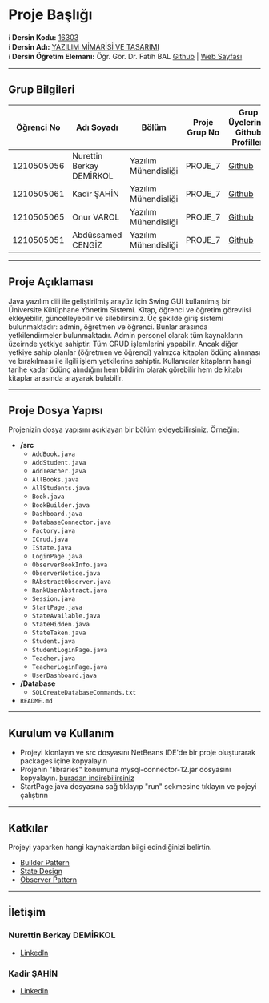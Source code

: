 # Proje Başlığı

:information_source: **Dersin Kodu:** [16303](https://ebp.klu.edu.tr/Ders/dersDetay/YAZ16303/716026/tr)  
:information_source: **Dersin Adı:** [YAZILIM MİMARİSİ VE TASARIMI](https://ebp.klu.edu.tr/Ders/dersDetay/YAZ16303/716026/tr)  
:information_source: **Dersin Öğretim Elemanı:** Öğr. Gör. Dr. Fatih BAL  [Github](https://github.com/balfatih)   |    [Web Sayfası](https://balfatih.github.io/)
   
---

## Grup Bilgileri

| Öğrenci No | Adı Soyadı           | Bölüm          		   | Proje Grup No | Grup Üyelerinin Github Profilleri                 |
|------------|----------------------|--------------------------|---------------|---------------------------------------------------|
| 1210505056  | Nurettin Berkay DEMİRKOL			| Yazılım Mühendisliği     | PROJE_7       | [Github](https://github.com/nurettinberkaydemirkol)     |
| 1210505061  | Kadir ŞAHİN   | Yazılım Mühendisliği     | PROJE_7       | [Github](https://github.com/AesBarant)    |
| 1210505065  | Onur VAROL   | Yazılım Mühendisliği     | PROJE_7       | [Github](https://github.com/onurvaroll)     |
| 1210505051  | Abdüssamed CENGİZ   | Yazılım Mühendisliği     | PROJE_7       | [Github](https://github.com/abdussamedcengiz)    |

---

## Proje Açıklaması

Java yazılım dili ile geliştirilmiş arayüz için Swing GUI kullanılmış bir Üniversite Kütüphane Yönetim Sistemi. Kitap, öğrenci ve öğretim görevlisi ekleyebilir, güncelleyebilir ve silebilirsiniz. Üç şekilde giriş sistemi bulunmaktadır: admin, öğretmen ve öğrenci. Bunlar arasında yetkilendirmeler bulunmaktadır. Admin personel olarak tüm kaynakların üzeirnde yetkiye sahiptir. Tüm CRUD işlemlerini yapabilir. Ancak diğer yetkiye sahip olanlar (öğretmen ve öğrenci) yalnızca kitapları ödünç alınması ve bırakılması ile ilgili işlem yetkilerine sahiptir. Kullanıcılar kitapların hangi tarihe kadar ödünç alındığını hem bildirim olarak görebilir hem de kitabı kitaplar arasında arayarak bulabilir. 

---

## Proje Dosya Yapısı

Projenizin dosya yapısını açıklayan bir bölüm ekleyebilirsiniz. Örneğin:
- **/src**
  - `AddBook.java`
  - `AddStudent.java`
  - `AddTeacher.java`
  - `AllBooks.java`
  - `AllStudents.java`
  - `Book.java`
  - `BookBuilder.java`
  - `Dashboard.java`
  - `DatabaseConnector.java`
  - `Factory.java`
  - `ICrud.java`
  - `IState.java`
  - `LoginPage.java`
  - `ObserverBookInfo.java`
  - `ObserverNotice.java`
  - `RAbstractObserver.java`
  - `RankUserAbstract.java`
  - `Session.java`
  - `StartPage.java`
  - `StateAvailable.java`
  - `StateHidden.java`
  - `StateTaken.java`
  - `Student.java`
  - `StudentLoginPage.java`
  - `Teacher.java`
  - `TeacherLoginPage.java`
  - `UserDashboard.java`
- **/Database**
  - `SQLCreateDatabaseCommands.txt`
- `README.md`


---

## Kurulum ve Kullanım

- Projeyi klonlayın ve src dosyasını NetBeans IDE'de bir proje oluşturarak packages içine kopyalayın
- Projenin "libraries" konumuna mysql-connector-12.jar dosyasını kopyalayın. [buradan indirebilirsiniz](https://dev.mysql.com/downloads/connector/j/)
- StartPage.java dosyasına sağ tıklayıp "run" sekmesine tıklayın ve pojeyi çalıştırın

---

## Katkılar

Projeyi yaparken hangi kaynaklardan bilgi edindiğinizi belirtin.

- [Builder Pattern](https://tugrulbayrak.medium.com/builder-pattern-2f6fb1dbf4a0)
- [State Design](https://www.geeksforgeeks.org/state-design-pattern/)
- [Observer Pattern](https://www.geeksforgeeks.org/observer-pattern-set-1-introduction/)

---

## İletişim

### Nurettin Berkay DEMİRKOL
- [LinkedIn](https://www.linkedin.com/in/nurettin-berkay-demirkol-100830221/)

### Kadir ŞAHİN
- [LinkedIn](https://www.linkedin.com/in/kadir-%C5%9Fahin-519055220/)
